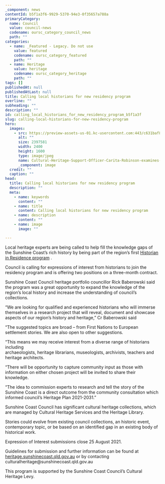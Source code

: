 ```yaml
---
_component: news
contentId: b5f1a3f6-9929-5370-94e3-0f35657a788a
primaryCategory:
  name: Council
  value: council-news
  codename: oursc_category_council_news
  path: ""
categories:
  - name: _Featured - Legacy. Do not use
    value: featured
    codename: oursc_category_featured
    path: ""
  - name: Heritage
    value: heritage
    codename: oursc_category_heritage
    path: ""
tags: []
publishedAt: null
publishedAtLast: null
title: Calling local historians for new residency program
overline: ""
subheading: ""
description: ""
id: calling_local_historians_for_new_residency_program_b5f1a3f
slug: calling-local-historians-for-new-residency-program
hero:
  images:
    - src: https://preview-assets-us-01.kc-usercontent.com:443/c631baf8-1b46-001f-580c-d0001b68b4a8/c27cf350-eefa-477c-88f8-abf7b8f0a553/Cultural-Heritage-Support-Officer-Carita-Robinson-examines-collection-items.jpg
      alt: ""
      size: 2397581
      width: 2400
      height: 1600
      type: image/jpeg
      name: Cultural-Heritage-Support-Officer-Carita-Robinson-examines-collection-items.jpg
      _component: image
  credit: ""
  caption: ""
head:
  title: Calling local historians for new residency program
  description: ""
  meta:
    - name: keywords
      content: ""
    - name: title
      content: Calling local historians for new residency program
    - name: description
      content: ""
    - name: image
      image: ""

---
```

Local heritage experts are being called to help fill the knowledge gaps of the Sunshine Coast’s rich history by being part of the region’s first [Historian in Residence program](https://heritage.sunshinecoast.qld.gov.au/Programs-and-Events/Historian-in-Residence)
.

Council is calling for expressions of interest from historians to join the residency program and is offering two positions on a three-month contract.

Sunshine Coast Council heritage portfolio councillor Rick Baberowski said the program was a great opportunity to expand the knowledge of the region’s local history and increase the understanding of council’s collections.

“We are looking for qualified and experienced historians who will immerse themselves in a research project that will reveal, document and showcase aspects of our region’s history and heritage,” Cr Baberowski said

“The suggested topics are broad – from First Nations to European settlement stories. We are also open to other suggestions.

“This means we may receive interest from a diverse range of historians including archaeologists, heritage librarians, museologists, archivists, teachers and heritage architects.

“There will be opportunity to capture community input as those with information on either chosen project will be invited to share their knowledge.

“The idea to commission experts to research and tell the story of the Sunshine Coast is a direct outcome from the community consultation which informed council’s Heritage Plan 2021-2031.”

Sunshine Coast Council has significant cultural heritage collections, which are managed by Cultural Heritage Services and the Heritage Library.

Stories could evolve from existing council collections, an historic event, contemporary topic, or be based on an identified gap in an existing body of historical work. 

Expression of Interest submissions close 25 August 2021.

Guidelines for submission and further information can be found at [heritage.sunshinecoast.qld.gov.au](https://heritage.sunshinecoast.qld.gov.au/Programs-and-Events/Historian-in-Residence)
&#x20;or by contacting culturalheritage\@sunshinecoast.qld.gov.au

This program is supported by the Sunshine Coast Council’s Cultural Heritage Levy.
